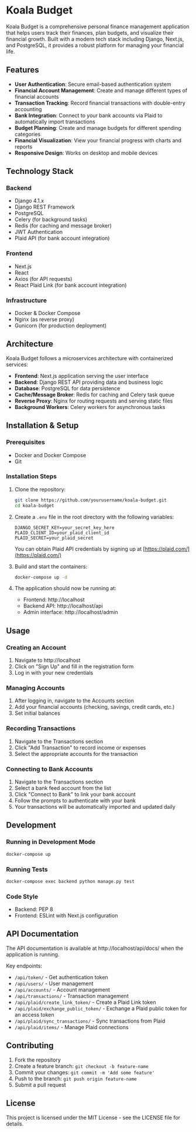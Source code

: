 # Koala Budget

Koala Budget is a comprehensive personal finance management application that helps users track their finances, plan budgets, and visualize their financial growth. Built with a modern tech stack including Django, Next.js, and PostgreSQL, it provides a robust platform for managing your financial life.

## Features

- **User Authentication**: Secure email-based authentication system
- **Financial Account Management**: Create and manage different types of financial accounts
- **Transaction Tracking**: Record financial transactions with double-entry accounting
- **Bank Integration**: Connect to your bank accounts via Plaid to automatically import transactions
- **Budget Planning**: Create and manage budgets for different spending categories
- **Financial Visualization**: View your financial progress with charts and reports
- **Responsive Design**: Works on desktop and mobile devices

## Technology Stack

### Backend
- Django 4.1.x
- Django REST Framework
- PostgreSQL
- Celery (for background tasks)
- Redis (for caching and message broker)
- JWT Authentication
- Plaid API (for bank account integration)

### Frontend
- Next.js
- React
- Axios (for API requests)
- React Plaid Link (for bank account integration)

### Infrastructure
- Docker & Docker Compose
- Nginx (as reverse proxy)
- Gunicorn (for production deployment)

## Architecture

Koala Budget follows a microservices architecture with containerized services:

- **Frontend**: Next.js application serving the user interface
- **Backend**: Django REST API providing data and business logic
- **Database**: PostgreSQL for data persistence
- **Cache/Message Broker**: Redis for caching and Celery task queue
- **Reverse Proxy**: Nginx for routing requests and serving static files
- **Background Workers**: Celery workers for asynchronous tasks

## Installation & Setup

### Prerequisites
- Docker and Docker Compose
- Git

### Installation Steps

1. Clone the repository:
   ```bash
   git clone https://github.com/yourusername/koala-budget.git
   cd koala-budget
   ```

2. Create a `.env` file in the root directory with the following variables:
   ```
   DJANGO_SECRET_KEY=your_secret_key_here
   PLAID_CLIENT_ID=your_plaid_client_id
   PLAID_SECRET=your_plaid_secret
   ```

   You can obtain Plaid API credentials by signing up at [https://plaid.com/](https://plaid.com/)

3. Build and start the containers:
   ```bash
   docker-compose up -d
   ```

4. The application should now be running at:
   - Frontend: http://localhost
   - Backend API: http://localhost/api
   - Admin interface: http://localhost/admin

## Usage

### Creating an Account
1. Navigate to http://localhost
2. Click on "Sign Up" and fill in the registration form
3. Log in with your new credentials

### Managing Accounts
1. After logging in, navigate to the Accounts section
2. Add your financial accounts (checking, savings, credit cards, etc.)
3. Set initial balances

### Recording Transactions
1. Navigate to the Transactions section
2. Click "Add Transaction" to record income or expenses
3. Select the appropriate accounts for the transaction

### Connecting to Bank Accounts
1. Navigate to the Transactions section
2. Select a bank feed account from the list
3. Click "Connect to Bank" to link your bank account
4. Follow the prompts to authenticate with your bank
5. Your transactions will be automatically imported and updated daily

## Development

### Running in Development Mode
```bash
docker-compose up
```

### Running Tests
```bash
docker-compose exec backend python manage.py test
```

### Code Style
- Backend: PEP 8
- Frontend: ESLint with Next.js configuration

## API Documentation

The API documentation is available at http://localhost/api/docs/ when the application is running.

Key endpoints:
- `/api/token/` - Get authentication token
- `/api/users/` - User management
- `/api/accounts/` - Account management
- `/api/transactions/` - Transaction management
- `/api/plaid/create_link_token/` - Create a Plaid Link token
- `/api/plaid/exchange_public_token/` - Exchange a Plaid public token for an access token
- `/api/plaid/sync_transactions/` - Sync transactions from Plaid
- `/api/plaid/items/` - Manage Plaid connections

## Contributing

1. Fork the repository
2. Create a feature branch: `git checkout -b feature-name`
3. Commit your changes: `git commit -m 'Add some feature'`
4. Push to the branch: `git push origin feature-name`
5. Submit a pull request

## License

This project is licensed under the MIT License - see the LICENSE file for details.
